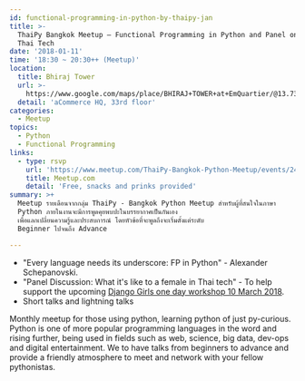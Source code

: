 ```yaml
---
id: functional-programming-in-python-by-thaipy-jan
title: >-
  ThaiPy Bangkok Meetup — Functional Programming in Python and Panel on Women in
  Thai Tech
date: '2018-01-11'
time: '18:30 ~ 20:30++ (Meetup)'
location:
  title: Bhiraj Tower
  url: >-
    https://www.google.com/maps/place/BHIRAJ+TOWER+at+EmQuartier/@13.7314622,100.5672243,17z/data=!3m1!4b1!4m5!3m4!1s0x30e29f01858d150f:0xbc0e87a22c16ae1c!8m2!3d13.731457!4d100.569413
  detail: 'aCommerce HQ, 33rd floor'
categories:
  - Meetup
topics:
  - Python
  - Functional Programming
links:
  - type: rsvp
    url: 'https://www.meetup.com/ThaiPy-Bangkok-Python-Meetup/events/245135592/'
    title: Meetup.com
    detail: 'Free, snacks and prinks provided'
summary: >+
  Meetup รายเดือนจากกลุ่ม ThaiPy - Bangkok Python Meetup สำหรับผู้ที่สนใจในภาษา
  Python ภายในงานจะมีการพูดคุยพบปะในบรรยากาศเป็นกันเอง
  เพื่อแลกเปลี่ยนความรู้และประสบการณ์ โดยหัวข้อที่จะพูดถึงจะเริ่มตั้งแต่ระดับ
  Beginner ไปจนถึง Advance

---
```

- "Every language needs its underscore: FP in Python" - Alexander Schepanovski.
- "Panel Discussion: What it's like to a female in Thai tech" - To help support the upcoming [Django Girls one day workshop 10 March 2018](https://djangogirls.org/bangkok/).
- Short talks and lightning talks

Monthly meetup for those using python, learning python of just py-curious. Python is one of more popular programming languages in the word and rising further, being used in fields such as web, science, big data, dev-ops and digital entertainment. We to have talks from beginners to advance and provide a friendly atmosphere to meet and network with your fellow pythonistas.
